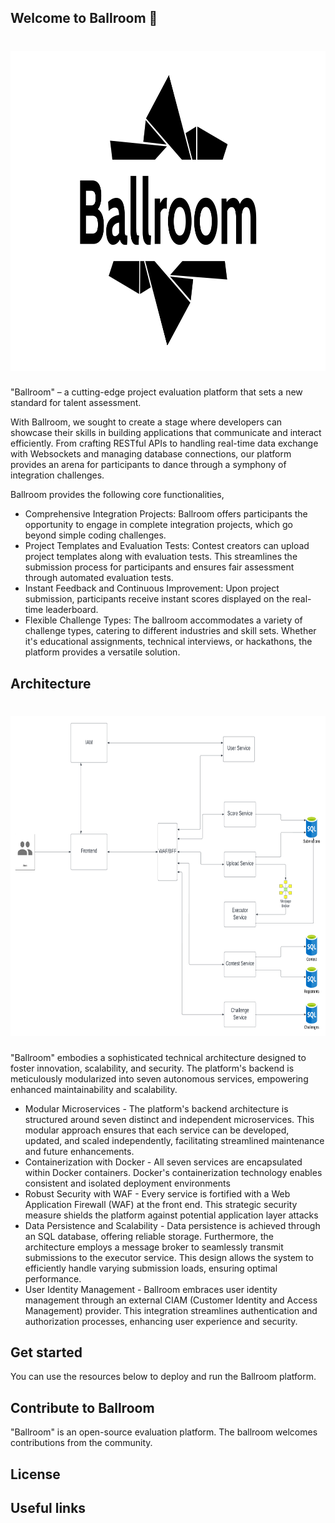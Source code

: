 ## Welcome to Ballroom 👋

<h1 align="center">
  <center><img height="512" width="999" src="./profile/logo-black.png" alt="Ballroom Logo"/></center>
</h1>

"Ballroom" – a cutting-edge project evaluation platform that sets a new standard for talent assessment. 

With Ballroom, we sought to create a stage where developers can showcase their skills in building applications that communicate and interact efficiently. From crafting RESTful APIs to handling real-time data exchange with Websockets and managing database connections, our platform provides an arena for participants to dance through a symphony of integration challenges.

Ballroom provides the following core functionalities,
* Comprehensive Integration Projects: Ballroom offers participants the opportunity to engage in complete integration projects, which go beyond simple coding challenges.
* Project Templates and Evaluation Tests: Contest creators can upload project templates along with evaluation tests. This streamlines the submission process for participants and ensures fair assessment through automated evaluation tests.
* Instant Feedback and Continuous Improvement: Upon project submission, participants receive instant scores displayed on the real-time leaderboard.
* Flexible Challenge Types: The ballroom accommodates a variety of challenge types, catering to different industries and skill sets. Whether it's educational assignments, technical interviews, or hackathons, the platform provides a versatile solution.

## Architecture

<h1 align="left">
  <center><img height="512" width="740" src="./profile/ballroom_architecture_diagram.png" alt="Ballroom Architecture Diagram"/></center>
</h1>

"Ballroom" embodies a sophisticated technical architecture designed to foster innovation, scalability, and security. The platform's backend is meticulously modularized into seven autonomous services, empowering enhanced maintainability and scalability.
* Modular Microservices - The platform's backend architecture is structured around seven distinct and independent microservices. This modular approach ensures that each service can be developed, updated, and scaled independently, facilitating streamlined maintenance and future enhancements.
* Containerization with Docker - All seven services are encapsulated within Docker containers. Docker's containerization technology enables consistent and isolated deployment environments
* Robust Security with WAF - Every service is fortified with a Web Application Firewall (WAF) at the front end. This strategic security measure shields the platform against potential application layer attacks
* Data Persistence and Scalability - Data persistence is achieved through an SQL database, offering reliable storage. Furthermore, the architecture employs a message broker to seamlessly transmit submissions to the executor service. This design allows the system to efficiently handle varying submission loads, ensuring optimal performance.
* User Identity Management - Ballroom embraces user identity management through an external CIAM (Customer Identity and Access Management) provider. This integration streamlines authentication and authorization processes, enhancing user experience and security.


## Get started

You can use the resources below to deploy and run the Ballroom platform.

## Contribute to Ballroom

"Ballroom" is an open-source evaluation platform. The ballroom welcomes contributions from the community.

## License

## Useful links


<!--

**Here are some ideas to get you started:**

🙋‍♀️ A short introduction - what is your organization all about?
🌈 Contribution guidelines - how can the community get involved?
👩‍💻 Useful resources - where can the community find your docs? Is there anything else the community should know?
🍿 Fun facts - what does your team eat for breakfast?
🧙 Remember, you can do mighty things with the power of [Markdown](https://docs.github.com/github/writing-on-github/getting-started-with-writing-and-formatting-on-github/basic-writing-and-formatting-syntax)
-->

